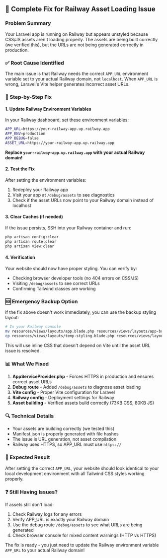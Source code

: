 ## 🔧 Complete Fix for Railway Asset Loading Issue

### Problem Summary

Your Laravel app is running on Railway but appears unstyled because CSS/JS assets aren't loading properly. The assets are being built correctly (we verified this), but the URLs are not being generated correctly in production.

### ✅ Root Cause Identified

The main issue is that Railway needs the correct `APP_URL` environment variable set to your actual Railway domain, not `localhost`. When `APP_URL` is wrong, Laravel's Vite helper generates incorrect asset URLs.

### 🚀 Step-by-Step Fix

#### 1. Update Railway Environment Variables

In your Railway dashboard, set these environment variables:

```bash
APP_URL=https://your-railway-app.up.railway.app
APP_ENV=production
APP_DEBUG=false
ASSET_URL=https://your-railway-app.up.railway.app
```

**Replace `your-railway-app.up.railway.app` with your actual Railway domain!**

#### 2. Test the Fix

After setting the environment variables:

1. Redeploy your Railway app
2. Visit your app at `/debug/assets` to see diagnostics
3. Check if the asset URLs now point to your Railway domain instead of localhost

#### 3. Clear Caches (if needed)

If the issue persists, SSH into your Railway container and run:

```bash
php artisan config:clear
php artisan route:clear
php artisan view:clear
```

#### 4. Verification

Your website should now have proper styling. You can verify by:

-   Checking browser developer tools (no 404 errors on CSS/JS)
-   Visiting `/debug/assets` to see correct URLs
-   Confirming Tailwind classes are working

### 🆘 Emergency Backup Option

If the fix above doesn't work immediately, you can use the backup styling layout:

```bash
# In your Railway console
mv resources/views/layouts/app.blade.php resources/views/layouts/app-broken.blade.php
cp resources/views/layouts/temp-styling.blade.php resources/views/layouts/app.blade.php
```

This will use inline CSS that doesn't depend on Vite until the asset URL issue is resolved.

### 📊 What We Fixed

1. **AppServiceProvider.php** - Forces HTTPS in production and ensures correct asset URLs
2. **Debug route** - Added `/debug/assets` to diagnose asset loading
3. **Vite config** - Proper Vite configuration for Laravel
4. **Railway config** - Deployment settings for Railway
5. **Asset building** - Verified assets build correctly (73KB CSS, 80KB JS)

### 🔍 Technical Details

-   Your assets are building correctly (we tested this)
-   Manifest.json is properly generated with file hashes
-   The issue is URL generation, not asset compilation
-   Railway uses HTTPS, so APP_URL must use `https://`

### 🎯 Expected Result

After setting the correct `APP_URL`, your website should look identical to your local development environment with all Tailwind CSS styles working properly.

### ❓ Still Having Issues?

If assets still don't load:

1. Check Railway logs for any errors
2. Verify APP_URL is exactly your Railway domain
3. Use the debug route `/debug/assets` to see what URLs are being generated
4. Check browser console for mixed content warnings (HTTP vs HTTPS)

The fix is ready - you just need to update the Railway environment variable `APP_URL` to your actual Railway domain!
